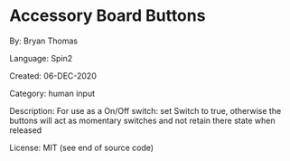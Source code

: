 # Accessory Board Buttons

By: Bryan Thomas

Language: Spin2

Created: 06-DEC-2020

Category: human input

Description:
For use as a On/Off switch: set Switch to true, otherwise the buttons will act as momentary switches and not retain there state when released

License: MIT (see end of source code)
